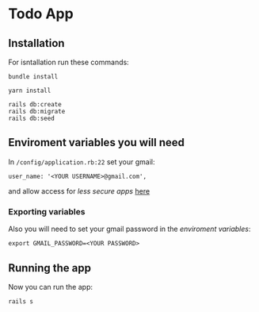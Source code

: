 # Todo App
## Installation
For isntallation run these commands:
```
bundle install

yarn install 

rails db:create 
rails db:migrate
rails db:seed
```
## Enviroment variables you will need
In ```/config/application.rb:22``` set your gmail:
```
user_name: '<YOUR USERNAME>@gmail.com',
```
and allow access for *less secure apps* [here](https://myaccount.google.com/u/1/lesssecureapps?)
### Exporting variables
Also you will need to set your gmail password in the *enviroment variables*:
```
export GMAIL_PASSWORD=<YOUR PASSWORD>
```
## Running the app
Now you can run the app:
```
rails s
```
